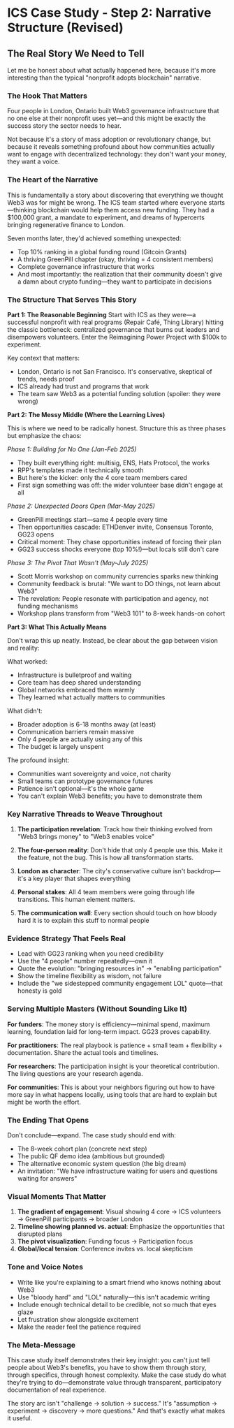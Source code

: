 # ICS Case Study - Step 2: Narrative Structure (Revised)

## The Real Story We Need to Tell

Let me be honest about what actually happened here, because it's more interesting than the typical "nonprofit adopts blockchain" narrative.

### The Hook That Matters

Four people in London, Ontario built Web3 governance infrastructure that no one else at their nonprofit uses yet—and this might be exactly the success story the sector needs to hear.

Not because it's a story of mass adoption or revolutionary change, but because it reveals something profound about how communities actually want to engage with decentralized technology: they don't want your money, they want a voice.

### The Heart of the Narrative

This is fundamentally a story about discovering that everything we thought Web3 was for might be wrong. The ICS team started where everyone starts—thinking blockchain would help them access new funding. They had a $100,000 grant, a mandate to experiment, and dreams of hypercerts bringing regenerative finance to London.

Seven months later, they'd achieved something unexpected:
- Top 10% ranking in a global funding round (Gitcoin Grants)
- A thriving GreenPill chapter (okay, thriving = 4 consistent members)
- Complete governance infrastructure that works
- And most importantly: the realization that their community doesn't give a damn about crypto funding—they want to participate in decisions

### The Structure That Serves This Story

**Part 1: The Reasonable Beginning**
Start with ICS as they were—a successful nonprofit with real programs (Repair Café, Thing Library) hitting the classic bottleneck: centralized governance that burns out leaders and disempowers volunteers. Enter the Reimagining Power Project with $100k to experiment. 

Key context that matters:
- London, Ontario is not San Francisco. It's conservative, skeptical of trends, needs proof
- ICS already had trust and programs that work
- The team saw Web3 as a potential funding solution (spoiler: they were wrong)

**Part 2: The Messy Middle (Where the Learning Lives)**

This is where we need to be radically honest. Structure this as three phases but emphasize the chaos:

*Phase 1: Building for No One (Jan-Feb 2025)*
- They built everything right: multisig, ENS, Hats Protocol, the works
- RPP's templates made it technically smooth
- But here's the kicker: only the 4 core team members cared
- First sign something was off: the wider volunteer base didn't engage at all

*Phase 2: Unexpected Doors Open (Mar-May 2025)*
- GreenPill meetings start—same 4 people every time
- Then opportunities cascade: ETHDenver invite, Consensus Toronto, GG23 opens
- Critical moment: They chase opportunities instead of forcing their plan
- GG23 success shocks everyone (top 10%!)—but locals still don't care

*Phase 3: The Pivot That Wasn't (May-July 2025)*
- Scott Morris workshop on community currencies sparks new thinking
- Community feedback is brutal: "We want to DO things, not learn about Web3"
- The revelation: People resonate with participation and agency, not funding mechanisms
- Workshop plans transform from "Web3 101" to 8-week hands-on cohort

**Part 3: What This Actually Means**

Don't wrap this up neatly. Instead, be clear about the gap between vision and reality:

What worked:
- Infrastructure is bulletproof and waiting
- Core team has deep shared understanding
- Global networks embraced them warmly
- They learned what actually matters to communities

What didn't:
- Broader adoption is 6-18 months away (at least)
- Communication barriers remain massive
- Only 4 people are actually using any of this
- The budget is largely unspent

The profound insight:
- Communities want sovereignty and voice, not charity
- Small teams can prototype governance futures
- Patience isn't optional—it's the whole game
- You can't explain Web3 benefits; you have to demonstrate them

### Key Narrative Threads to Weave Throughout

1. **The participation revelation**: Track how their thinking evolved from "Web3 brings money" to "Web3 enables voice"

2. **The four-person reality**: Don't hide that only 4 people use this. Make it the feature, not the bug. This is how all transformation starts.

3. **London as character**: The city's conservative culture isn't backdrop—it's a key player that shapes everything

4. **Personal stakes**: All 4 team members were going through life transitions. This human element matters.

5. **The communication wall**: Every section should touch on how bloody hard it is to explain this stuff to normal people

### Evidence Strategy That Feels Real

- Lead with GG23 ranking when you need credibility
- Use the "4 people" number repeatedly—own it
- Quote the evolution: "bringing resources in" → "enabling participation"
- Show the timeline flexibility as wisdom, not failure
- Include the "we sidestepped community engagement LOL" quote—that honesty is gold

### Serving Multiple Masters (Without Sounding Like It)

**For funders**: The money story is efficiency—minimal spend, maximum learning, foundation laid for long-term impact. GG23 proves capability.

**For practitioners**: The real playbook is patience + small team + flexibility + documentation. Share the actual tools and timelines.

**For researchers**: The participation insight is your theoretical contribution. The living questions are your research agenda.

**For communities**: This is about your neighbors figuring out how to have more say in what happens locally, using tools that are hard to explain but might be worth the effort.

### The Ending That Opens

Don't conclude—expand. The case study should end with:

- The 8-week cohort plan (concrete next step)
- The public QF demo idea (ambitious but grounded)
- The alternative economic system question (the big dream)
- An invitation: "We have infrastructure waiting for users and questions waiting for answers"

### Visual Moments That Matter

1. **The gradient of engagement**: Visual showing 4 core → ICS volunteers → GreenPill participants → broader London
2. **Timeline showing planned vs. actual**: Emphasize the opportunities that disrupted plans
3. **The pivot visualization**: Funding focus → Participation focus
4. **Global/local tension**: Conference invites vs. local skepticism

### Tone and Voice Notes

- Write like you're explaining to a smart friend who knows nothing about Web3
- Use "bloody hard" and "LOL" naturally—this isn't academic writing
- Include enough technical detail to be credible, not so much that eyes glaze
- Let frustration show alongside excitement
- Make the reader feel the patience required

### The Meta-Message

This case study itself demonstrates their key insight: you can't just tell people about Web3's benefits, you have to show them through story, through specifics, through honest complexity. Make the case study do what they're trying to do—demonstrate value through transparent, participatory documentation of real experience.

The story arc isn't "challenge → solution → success." It's "assumption → experiment → discovery → more questions." And that's exactly what makes it useful.